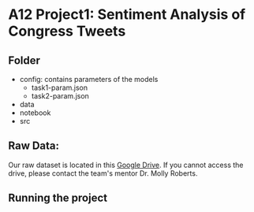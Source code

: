 # A12 Project1: Sentiment Analysis of Congress Tweets

## Folder
* config: contains parameters of the models
  -   task1-param.json
  -   task2-param.json
* data
* notebook
* src

## Raw Data:
Our raw dataset is located in this [Google Drive](https://drive.google.com/drive/folders/1VSYdGh12UNVNhfxbSeHRdANvHr5xF8Ea?usp=share_link). If you cannot access the drive, please contact the team's mentor Dr. Molly Roberts.

## Running the project


